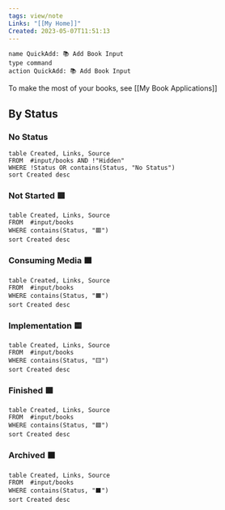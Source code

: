 ```yaml
---
tags: view/note
Links: "[[My Home]]"
Created: 2023-05-07T11:51:13
---
```


```button
name QuickAdd: 📚 Add Book Input
type command
action QuickAdd: 📚 Add Book Input
```

To make the most of your books, see [[My Book Applications]]
## By Status

### No Status

```dataview
table Created, Links, Source
FROM  #input/books AND !"Hidden"
WHERE !Status OR contains(Status, "No Status")
sort Created desc
```

### Not Started 🟥

```dataview
table Created, Links, Source
FROM  #input/books
WHERE contains(Status, "🟥")
sort Created desc
```

### Consuming Media 🟧

```dataview
table Created, Links, Source
FROM  #input/books
WHERE contains(Status, "🟧")
sort Created desc
```

### Implementation 🟨

```dataview
table Created, Links, Source
FROM  #input/books
WHERE contains(Status, "🟨")
sort Created desc
```

### Finished 🟩

```dataview
table Created, Links, Source
FROM  #input/books
WHERE contains(Status, "🟩")
sort Created desc
```

### Archived ⬛️

```dataview
table Created, Links, Source
FROM  #input/books
WHERE contains(Status, "⬛️")
sort Created desc
```
